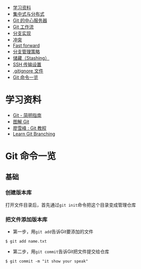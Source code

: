 <!-- GFM-TOC -->
* [学习资料](#学习资料)
* [集中式与分布式](#集中式与分布式)
* [Git 的中心服务器](#git-的中心服务器)
* [Git 工作流](#git-工作流)
* [分支实现](#分支实现)
* [冲突](#冲突)
* [Fast forward](#fast-forward)
* [分支管理策略](#分支管理策略)
* [储藏（Stashing）](#储藏stashing)
* [SSH 传输设置](#ssh-传输设置)
* [.gitignore 文件](#gitignore-文件)
* [Git 命令一览](#git-命令一览)
<!-- GFM-TOC -->

# 学习资料

* [Git - 简明指南](http://rogerdudler.github.io/git-guide/index.zh.html)
* [图解 Git](http://marklodato.github.io/visual-git-guide/index-zh-cn.html)
* [廖雪峰 : Git 教程](https://www.liaoxuefeng.com/wiki/0013739516305929606dd18361248578c67b8067c8c017b000)
* [Learn Git Branching](https://learngitbranching.js.org/)

# Git 命令一览

## 基础

### 创建版本库

打开文件目录后，首先通过`git init`命令把这个目录变成管理仓库

### 把文件添加版本库

* 第一步，用`git add`告诉Git要添加的文件

```
$ git add name.txt
```

* 第二步，用`git commit`告诉Git把文件提交给仓库

```
$ git commit -m "it show your speak"
```

